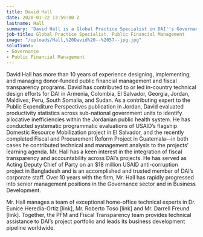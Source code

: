 ```yaml
---
title: David Hall
date: 2020-01-22 13:59:00 Z
lastname: Hall
summary: 'David Hall is a Global Practice Specialist in DAI''s Governance sector. '
job-title: Global Practice Specialist, Public Financial Management
image: "/uploads/Hall,%20David%20--%2057--jpg.jpg"
solutions:
- Governance
- Public Financial Management
---
```


David Hall has more than 10 years of experience designing, implementing, and managing donor-funded public financial management and fiscal transparency programs. David has contributed to or led in-country technical design efforts for DAI in Armenia, Colombia, El Salvador, Georgia, Jordan, Maldives, Peru, South Somalia, and Sudan. As a contributing expert to the Public Expenditure Perspectives publication in Jordan, David evaluated productivity statistics across sub-national government units to identify allocative inefficiencies within the Jordanian public health system. He has conducted systematic programmatic evaluations of USAID’s flagship Domestic Resource Mobilization project in El Salvador, and the recently completed Fiscal and Procurement Reform Project in Guatemala—in both cases he contributed technical and management analysis to the projects’ learning agenda. Mr. Hall has a keen interest in the integration of fiscal transparency and accountability across DAI’s projects. He has served as Acting Deputy Chief of Party on an $18 million USAID anti-corruption project in Bangladesh and is an accomplished and trusted member of DAI’s corporate staff. Over 10 years with the firm, Mr. Hall has rapidly progressed into senior management positions in the Governance sector and in Business Development.  
 
Mr. Hall manages a team of exceptional home-office technical experts in Dr. Eunice Heredia-Ortiz [link], Mr. Roberto Toso [link] and Mr. Darrell Freund [link]. Together, the PFM and Fiscal Transparency team provides technical assistance to DAI’s project portfolio and leads its business development pipeline worldwide.
